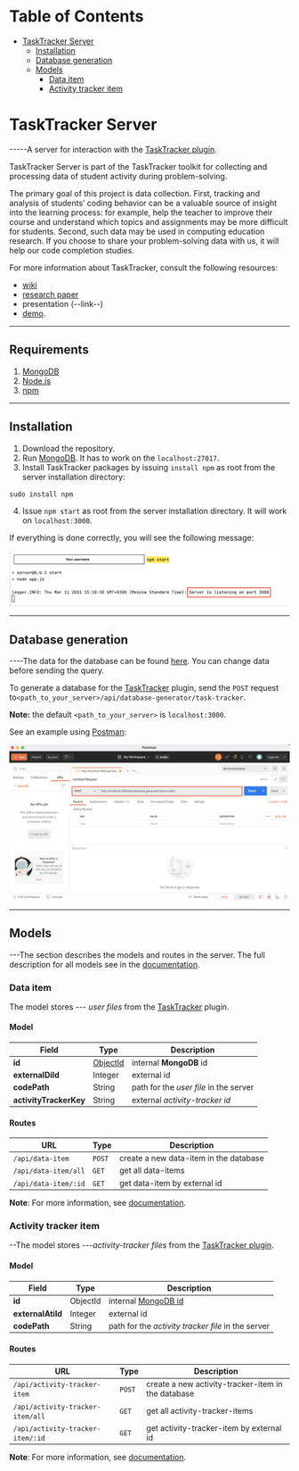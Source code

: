 # Table of Contents

- [TaskTracker Server](#tasktracker-server)
  - [Installation](#installation)
  - [Database generation](#database-generation)
  - [Models](#models)
    - [Data item](#data-item)    
    - [Activity tracker item](#activity-tracker-item)    


# TaskTracker Server

-----A server for interaction with the [TaskTracker plugin](https://github.com/JetBrains-Research/task-tracker-plugin).

TaskTracker Server is part of the TaskTracker toolkit for collecting and processing data of student activity during problem-solving.

The primary goal of this project is data collection. First, tracking and analysis of students’ coding behavior can be a valuable source of insight into the learning process: for example, help the teacher to improve their course and understand which topics and assignments may be more difficult for students. Second, such data may be used in computing education research. If you choose to share your problem-solving data with us, it will help our code completion studies.

For more information about TaskTracker, consult the following resources:

- [wiki](https://github.com/JetBrains-Research/task-tracker-server/wiki)
- [research paper](https://arxiv.org/abs/2012.05085)
- presentation (--link--)
- [demo](https://www.youtube.com/watch?v=ZZXmiFCAgTI).


---

## Requirements

1. [MongoDB](https://www.mongodb.com/)
2. [Node.js](https://nodejs.org/en/)
3. [npm](https://www.npmjs.com/)

---

## Installation

1. Download the repository.
2. Run [MongoDB](https://www.mongodb.com/). It has to work on the `localhost:27017`.
   <!---how to verify??--->
3. Install TaskTracker packages by issuing `install npm` as root from the server installation directory:
  ```
  sudo install npm
  ```
   
4. Issue `npm start` as root from the server installation directory. It will work on `localhost:3000`.

If everything is done correctly, you will see the following message:

<img src="images/server_running_example.png" width="800">

---

## Database generation

----The data for the database can be found [here](/configs/task-tracker-sources).
You can change data before sending the query.

To generate a database for the [TaskTracker](https://github.com/JetBrains-Research/task-tracker-plugin) plugin, send the `POST` request to`<path_to_your_server>/api/database-generator/task-tracker`.

**Note:** the default `<path_to_your_server>` is `localhost:3000`.

See an example using [Postman](https://www.postman.com/):

<img src="./images/postman_example.png">

---

## Models

<!---update tables--->
---The section describes the models and routes in the server. 
The full description for all models see in the [documentation](https://github.com/JetBrains-Research/task-tracker-server/wiki/API).

### Data item

The model stores --- _user files_ from the [TaskTracker](https://github.com/JetBrains-Research/task-tracker-plugin) plugin.

#### Model

Field | Type | Description
---   | --- | ---
**id** |  [ObjectId](https://docs.mongodb.com/manual/reference/method/ObjectId/)  |  internal **MongoDB** id
**externalDiId** |  Integer | external id
**codePath** |  String | path for the _user file_ in the server
**activityTrackerKey** |  String | external _activity-tracker id_

#### Routes

URL | Type | Description
---   | --- | --- 
`/api/data-item`    | `POST` | create a new data-item in the database
`/api/data-item/all`| `GET`  | get all data-items
`/api/data-item/:id`| `GET`  | get data-item by external id

**Note**: For more information, see [documentation](https://github.com/JetBrains-Research/task-tracker-server/wiki/API:-Data-item#routes).


### Activity tracker item

--The model stores ---_activity-tracker files_ from the [TaskTracker plugin](https://github.com/JetBrains-Research/task-tracker-plugin).

#### Model

Field | Type | Description
---   | --- | ---
**id** |  ObjectId  |  internal [MongoDB id](https://docs.mongodb.com/manual/reference/method/ObjectId/)
**externalAtiId** |  Integer | external id
**codePath** |  String | path for the _activity tracker file_ in the server

#### Routes

URL | Type | Description
---   | --- | --- 
`/api/activity-tracker-item`    | `POST` | create a new activity-tracker-item in the database
`/api/activity-tracker-item/all`| `GET`  | get all activity-tracker-items
`/api/activity-tracker-item/:id`| `GET`  | get activity-tracker-item by external id

**Note**: For more information, see [documentation](https://github.com/JetBrains-Research/task-tracker-server/wiki/API:-Activity-tracker-item#routes).
